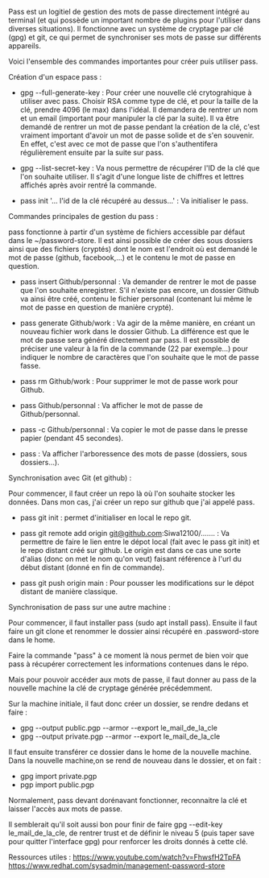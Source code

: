 Pass est un logitiel de gestion des mots de passe directement intégré au terminal (et qui possède un important nombre de plugins pour l'utiliser dans diverses situations). 
Il fonctionne avec un système de cryptage par clé (gpg) et git, ce qui permet de synchroniser ses mots de passe sur différents appareils. 

Voici l'ensemble des commandes importantes pour créer puis utiliser pass. 


Création d'un espace pass : 

- gpg --full-generate-key : Pour créer une nouvelle clé crytograhique à utiliser avec pass.
Choisir RSA comme type de clé, et pour la taille de la clé, prendre 4096 (le max) dans l'idéal. 
Il demandera de rentrer un nom et un email (important pour manipuler la clé par la suite).
Il va être demandé de rentrer un mot de passe pendant la création de la clé, c'est vraiment important d'avoir un mot de passe solide et de s'en souvenir. En effet, c'est avec ce mot de passe que l'on s'authentifera régulièrement ensuite par la suite sur pass. 


- gpg --list-secret-key : Va nous permettre de récupérer l'ID de la clé que l'on souhaite utiliser. Il s'agit d'une longue liste de chiffres et lettres affichés après avoir rentré la commande. 

- pass init '... l'id de la clé récupéré au dessus...' : Va initialiser le pass. 


Commandes principales de gestion du pass : 

pass fonctionne à partir d'un système de fichiers accessible par défaut dans le ~/password-store. 
Il est ainsi possible de créer des sous dossiers ainsi que des fichiers (cryptés) dont le nom est l'endroit où est demandé le mot de passe (github, facebook,...) et le contenu le mot de passe en question. 

- pass insert Github/personnal : Va demander de rentrer le mot de passe que l'on souhaite enregistrer. S'il n'existe pas encore, un dossier Github va ainsi être créé, contenu le fichier personnal (contenant lui même le mot de passe en question de manière crypté). 

- pass generate Github/work : Va agir de la même manière, en créant un nouveau fichier work dans le dossier Github. La différence est que le mot de passe sera généré directement par pass. Il est possible de préciser une valeur à la fin de la commande (22 par exemple...) pour indiquer le nombre de caractères que l'on souhaite que le mot de passe fasse. 

- pass rm Github/work : Pour supprimer le mot de passe work pour Github. 

- pass Github/personnal : Va afficher le mot de passe de Github/personnal.

- pass -c Github/personnal : Va copier le mot de passe dans le presse papier (pendant 45 secondes).

- pass : Va afficher l'arboressence des mots de passe (dossiers, sous dossiers...).



Synchronisation avec Git (et github) : 

Pour commencer, il faut créer un repo là où l'on souhaite stocker les données. Dans mon cas, j'ai créer un repo sur github que j'ai appelé pass. 

- pass git init : permet d'initialiser en local le repo git. 

- pass git remote add origin git@github.com:Siwa12100/....... : Va permettre de faire le lien entre le dépot local (fait avec le pass git init) et le repo distant créé sur github. Le origin est dans ce cas une sorte d'alias (donc on met le nom qu'on veut) faisant référence à l'url du début distant (donné en fin de commande). 

- pass git push origin main : Pour pousser les modifications sur le dépot distant de manière classique. 


Synchronisation de pass sur une autre machine : 

Pour commencer, il faut installer pass (sudo apt install pass). Ensuite il faut faire un git clone et renommer le dossier ainsi récupéré en .password-store dans le home. 

Faire la commande "pass" à ce moment là nous permet de bien voir que pass à récupérer correctement les informations contenues dans le répo. 

Mais pour pouvoir accéder aux mots de passe, il faut donner au pass de la nouvelle machine la clé de cryptage générée précédemment. 

Sur la machine initiale, il faut donc créer un dossier, se rendre dedans et faire :
-  gpg --output public.pgp --armor --export le_mail_de_la_cle 
-  gpg --output private.pgp --armor --export le_mail_de_la_cle 

Il faut ensuite transférer ce dossier dans le home de la nouvelle machine. 
Dans la nouvelle machine,on se rend de nouveau dans le dossier, et on fait : 
- gpg import private.pgp
- pgp import public.pgp 

Normalement, pass devant dorénavant fonctionner, reconnaitre la clé et laisser l'accès aux mots de passe. 

Il semblerait qu'il soit aussi bon pour finir de faire gpg --edit-key le_mail_de_la_cle, de rentrer trust et de définir le niveau 5 (puis taper save pour quitter l'interface gpg) pour renforcer les droits donnés à cette clé. 


Ressources utiles : 
https://www.youtube.com/watch?v=FhwsfH2TpFA
https://www.redhat.com/sysadmin/management-password-store